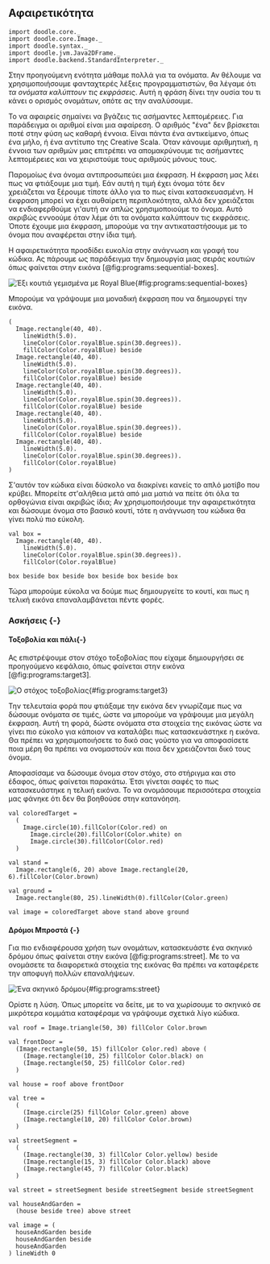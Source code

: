 ## Αφαιρετικότητα

```tut:invisible
import doodle.core._
import doodle.core.Image._
import doodle.syntax._
import doodle.jvm.Java2DFrame._
import doodle.backend.StandardInterpreter._
```

Στην προηγούμενη ενότητα μάθαμε πολλά για τα ονόματα.
Αν θέλουμε να χρησιμοποιήσουμε φανταχτερές λέξεις προγραμματιστών, θα λέγαμε ότι *τα ονόματα καλύπτουν τις εκφράσεις*.
Αυτή η φράση δίνει την ουσία του τι κάνει ο ορισμός ονομάτων, οπότε ας την αναλύσουμε.

Το να αφαιρείς σημαίνει να βγάζεις τις ασήμαντες λεπτομέρειες.
Για παράδειγμα οι αριθμοί είναι μια αφαίρεση.
Ο αριθμός "ένα" δεν βρίσκεται ποτέ στην φύση ως καθαρή έννοια.
Είναι πάντα ένα αντικείμενο, όπως ένα μήλο, ή ένα αντίτυπο της Creative Scala.
Όταν κάνουμε αριθμητική, η έννοια των αριθμών μας επιτρέπει να απομακρύνουμε τις ασήμαντες λεπτομέρειες και να χειριστούμε τους αριθμούς μόνους τους.

Παρομοίως ένα όνομα αντιπροσωπεύει μια έκφραση.
Η έκφραση μας λέει πως να φτιάξουμε μια τιμή.
Εάν αυτή η τιμή έχει όνομα τότε δεν χρειάζεται να ξέρουμε τίποτε άλλο για το πως είναι κατασκευασμένη.
Η έκφραση μπορεί να έχει αυθαίρετη περιπλοκότητα, αλλά δεν χρειάζεται να ενδιαφερθούμε γι'αυτή αν απλώς χρησιμοποιούμε το όνομα.
Αυτό ακριβώς εννοούμε όταν λέμε ότι τα ονόματα καλύπτουν τις εκφράσεις.
Όποτε έχουμε μια έκφραση, μπορούμε να την αντικαταστήσουμε με το όνομα που αναφέρεται στην ίδια τιμή.

Η αφαιρετικότητα προσδίδει ευκολία στην ανάγνωση και γραφή του κώδικα.
Ας πάρουμε ως παράδειγμα την δημιουργία μιας σειράς κουτιών όπως φαίνεται στην εικόνα [@fig:programs:sequential-boxes].

![Έξι κουτιά γεμισμένα με Royal Blue](./src/pages/programs/sequential-boxes.pdf+svg){#fig:programs:sequential-boxes}

Μπορούμε να γράψουμε μια μοναδική έκφραση που να δημιουργεί την εικόνα.

```tut:silent:book
(
  Image.rectangle(40, 40).
    lineWidth(5.0).
    lineColor(Color.royalBlue.spin(30.degrees)).
    fillColor(Color.royalBlue) beside
  Image.rectangle(40, 40).
    lineWidth(5.0).
    lineColor(Color.royalBlue.spin(30.degrees)).
    fillColor(Color.royalBlue) beside
  Image.rectangle(40, 40).
    lineWidth(5.0).
    lineColor(Color.royalBlue.spin(30.degrees)).
    fillColor(Color.royalBlue) beside
  Image.rectangle(40, 40).
    lineWidth(5.0).
    lineColor(Color.royalBlue.spin(30.degrees)).
    fillColor(Color.royalBlue) beside
  Image.rectangle(40, 40).
    lineWidth(5.0).
    lineColor(Color.royalBlue.spin(30.degrees)).
    fillColor(Color.royalBlue)
)
```

Σ'αυτόν τον κώδικα είναι δύσκολο να διακρίνει κανείς το απλό μοτίβο που κρύβει.
Μπορείτε στ'αλήθεια μετά από μια ματιά να πείτε ότι όλα τα ορθογώνια είναι ακριβώς ίδια;
Αν χρησιμοποιήσουμε την αφαιρετικότητα και δώσουμε όνομα στο βασικό κουτί, τότε η ανάγνωση του κώδικα θα γίνει πολύ πιο εύκολη.

```tut:silent:book
val box =
  Image.rectangle(40, 40).
    lineWidth(5.0).
    lineColor(Color.royalBlue.spin(30.degrees)).
    fillColor(Color.royalBlue) 

box beside box beside box beside box beside box
```

Τώρα μπορούμε εύκολα να δούμε πως δημιουργείτε το κουτί, και πως η τελική εικόνα επαναλαμβάνεται πέντε φορές.


### Ασκήσεις {-}

#### Τοξοβολία και πάλι{-}

Ας επιστρέψουμε στον στόχο τοξοβολίας που είχαμε δημιουργήσει σε προηγούμενο κεφάλαιο, όπως φαίνεται στην εικόνα [@fig:programs:target3].

![Ο στόχος τοξοβολίας](./src/pages/programs/target3.pdf+svg){#fig:programs:target3}

Την τελευταία φορά που φτιάξαμε την εικόνα δεν γνωρίζαμε πως να δώσουμε ονόματα σε τιμές, ώστε να μπορούμε να γράψουμε μια μεγάλη έκφραση.
Αυτή τη φορά, δώστε ονόματα στα στοιχεία της εικόνας ώστε να γίνει πιο εύκολο για κάποιον να καταλάβει πως κατασκευάστηκε η εικόνα.
Θα πρέπει να χρησιμοποιήσετε το δικό σας γούστο για να αποφασίσετε ποια μέρη θα πρέπει να ονομαστούν και ποια δεν χρειάζονται δικό τους όνομα.

<div class="solution">
Αποφασίσαμε να δώσουμε όνομα στον στόχο, στο στήριγμα και στο έδαφος, όπως φαίνεται παρακάτω.
Έτσι γίνεται σαφές το πως κατασκευάστηκε η τελική εικόνα.
Το να ονομάσουμε περισσότερα στοιχεία μας φάνηκε ότι δεν θα βοηθούσε στην κατανόηση.

```tut:silent:book
val coloredTarget =
  (
    Image.circle(10).fillColor(Color.red) on
      Image.circle(20).fillColor(Color.white) on
      Image.circle(30).fillColor(Color.red)
  )

val stand =
  Image.rectangle(6, 20) above Image.rectangle(20, 6).fillColor(Color.brown)

val ground =
  Image.rectangle(80, 25).lineWidth(0).fillColor(Color.green)

val image = coloredTarget above stand above ground
```
</div>


#### Δρόμοι Μπροστά {-}

Για πιο ενδιαφέρουσα χρήση των ονομάτων, κατασκευάστε ένα σκηνικό δρόμου όπως φαίνεται στην εικόνα [@fig:programs:street].
Με το να ονομάσετε τα διαφορετικά στοιχεία της εικόνας θα πρέπει να καταφέρετε την αποφυγή πολλών επαναλήψεων.

![Ένα σκηνικό δρόμου](./src/pages/programs/street.pdf+svg){#fig:programs:street}

<div class="solution">
Ορίστε η λύση.
Όπως μπορείτε να δείτε, με το να χωρίσουμε το σκηνικό σε μικρότερα κομμάτια καταφέραμε να γράψουμε σχετικά λίγο κώδικα.

```tut:silent:book
val roof = Image.triangle(50, 30) fillColor Color.brown

val frontDoor =
  (Image.rectangle(50, 15) fillColor Color.red) above (
    (Image.rectangle(10, 25) fillColor Color.black) on
    (Image.rectangle(50, 25) fillColor Color.red)
  )

val house = roof above frontDoor

val tree =
  (
    (Image.circle(25) fillColor Color.green) above
    (Image.rectangle(10, 20) fillColor Color.brown)
  )

val streetSegment =
  (
    (Image.rectangle(30, 3) fillColor Color.yellow) beside
    (Image.rectangle(15, 3) fillColor Color.black) above
    (Image.rectangle(45, 7) fillColor Color.black)
  )

val street = streetSegment beside streetSegment beside streetSegment

val houseAndGarden =
  (house beside tree) above street

val image = (
  houseAndGarden beside
  houseAndGarden beside
  houseAndGarden
) lineWidth 0
```
</div>

